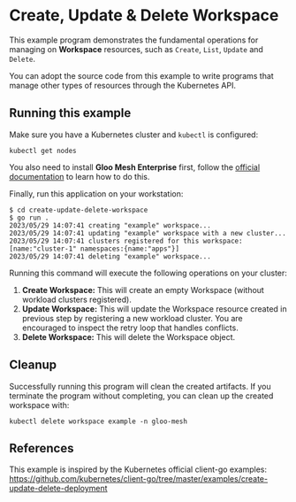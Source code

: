 # Create, Update & Delete Workspace

This example program demonstrates the fundamental operations for managing on
**Workspace** resources, such as `Create`, `List`, `Update` and `Delete`.

You can adopt the source code from this example to write programs that manage
other types of resources through the Kubernetes API.

## Running this example

Make sure you have a Kubernetes cluster and `kubectl` is configured:

```
kubectl get nodes
```

You also need to install **Gloo Mesh Enterprise** first, follow the
[official documentation](https://docs.solo.io/gloo-mesh-enterprise/latest/setup)
to learn how to do this.

Finally, run this application on your workstation:

```
$ cd create-update-delete-workspace
$ go run .
2023/05/29 14:07:41 creating "example" workspace...
2023/05/29 14:07:41 updating "example" workspace with a new cluster...
2023/05/29 14:07:41 clusters registered for this workspace: [name:"cluster-1" namespaces:{name:"apps"}]
2023/05/29 14:07:41 deleting "example" workspace...
```

Running this command will execute the following operations on your cluster:

1. **Create Workspace:** This will create an empty Workspace (without workload
   clusters registered).
2. **Update Workspace:** This will update the Workspace resource created in
   previous step by registering a new workload cluster. You are encouraged to
   inspect the retry loop that handles conflicts.
3. **Delete Workspace:** This will delete the Workspace object.

## Cleanup

Successfully running this program will clean the created artifacts. If you
terminate the program without completing, you can clean up the created
workspace with:

```
kubectl delete workspace example -n gloo-mesh
```

## References

This example is inspired by the Kubernetes official client-go examples:
https://github.com/kubernetes/client-go/tree/master/examples/create-update-delete-deployment
